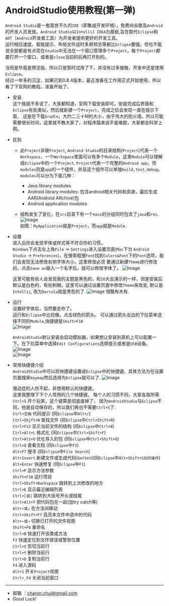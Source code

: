 AndroidStudio使用教程(第一弹)
===

`Android Studio`是一套面世不久的`IDE`（即集成开发环境），免费向谷歌及`Android`的开发人员发放。`Android Studio`以`IntelliJ IDEA`为基础,旨在取代`Eclipse`和`ADT`（`Android`开发者工具）为开发者提供更好的开发工具。              
运行相应速度、智能提示、布局文件适时多屏预览等都比`Eclipse`要强，但也不能说全部都是有点现在`Studio`中无法在一个窗口管理多个`Project`，每个`Project`都要打开一个窗口，或者是`close`当前的后再打开别的。

当但是毕竟是预览版，所以只是暂时试用了下，并没有过多接触，开发中还是使用`Eclipse`。           
经过一年多的沉淀，如果已到0.8.4版本，最近准备在工作用正式开始使用，所以看了下官网的教程。准备开始了。

- 安装                  
    这个我就不多说了，大家都知道，官网下载安装即可。安装完成后界面和`Eclipse`有些类似，然后就新建一个`Project`，完成之后会发现一直在提示下载，
	这是在下载`Gradle`，大约二三十M的大小，由于伟大的防火墙，所以可能需要很长时间，这里就不教大家了，对程序猿来说不是难题，大家都会科学上网。
	
- 区别              
    - 此`Project`非彼`Project`, `Android Studio`的目录结构(`Project`)代表一个`Workspace`，一个`Workspace`里面可以有多个`Module`，这里`Module`可以理解成`Eclipse`中的一个`Project`.
	`Project`代表一个完整的`Android app`，而`modules`则是`app`的一个组件，并且这个组件可以单独`build,test,debug`。`modules`可以分为下面几种：      
	    - Java library modules    
        - Android library modules: 包含android相关代码和资源，最后生成AAR(Android ARchive)包    
        - Android application modules       
		
    - 结构发生了变化，在`src`目录下有一个`main`的分组同时包含了`java`和`res`.
	    ![Image](https://github.com/CharonChui/AndroidNote/blob/master/Pic/AndroidStudio_1.png?raw=true)        
	    如图：`MyApplication`就是`Project`，而`app`就是`Module`.
	
- 设置           
   进入后你会发现字体或样式等不符合你的习惯。            
   `Windows`下点击左上角`File` -> `Settings`进入设置页面(`Mac`下为 `Android Studio` -> `Preferences`)，在搜索框搜`Font`找到`Colors&Font`下的`Font`选项，我们会发现无法修改右侧字体大小。这里修改必须
   要通过新建`Theme`进行修改的，点击`Save as`输入一个名字后，就可以修改字体了。
   	![Image](https://github.com/CharonChui/AndroidNote/blob/master/Pic/AndroidStudio_2.png?raw=true)

	这里可能有些人会发现我的主题是黑色的，和`IO`大会演示的一样，但是安装后默认是白色的，有些刺眼。这里可以通过设置页面中修改`Theme`来改变,
	默认是`Intellij`, 改为`Darcula`就是黑色的了.
	![Image](https://github.com/CharonChui/AndroidNote/blob/master/Pic/AndroidStudio_3.png?raw=true)
	很酷有木有.
	
- 运行            
    设置好字体后，当然要走你了。             
	运行和`Eclipse`中比较像，点击绿色的箭头。 可以通过箭头左边的下拉菜单选择不同的`Module`,快捷键是`Shift+F10`                              
	![Image](https://github.com/CharonChui/AndroidNote/blob/master/Pic/AndroidStudio_4.png?raw=true)

    `AndroidStudio`默认安装会启动模拟器，如果想让安装到真机上可以配置一下。在下拉菜单中选择`Edit Configurations`选择提示或者是`USB`设备。
	![Image](https://github.com/CharonChui/AndroidNote/blob/master/Pic/AndroidStudio_5.png?raw=true)	
	![Image](https://github.com/CharonChui/AndroidNote/blob/master/Pic/AndroidStudio_6.png?raw=true)	
	
- 常用快捷键介绍            
    `AndroidStudio`中可以将快捷键设置成`Eclipse`中的快捷键。具体方法为在设置页面搜索`keymap`然后选择为`Eclipse`就可以了.
	![Image](https://github.com/CharonChui/AndroidNote/blob/master/Pic/AndroidStudio_7.png?raw=true)	
	
	强迫症的人伤不起，非想用默认的快捷键。               
	这里我整理下下个人常用的几个快捷键。 每个人的习惯不同，大家各取所需              
	`Ctrl+S`                   开个玩笑，这个键算是彻底废掉了， 因为`AndroidStudio`与`Eclipse`不同，他是自动保存的，所以我们再也不需要`Ctrl+S`了.          
	`Ctrl+空格`                代码提示                    (同`Eclipse`中`Alt+/`)         
	`Ctrl+Shjft+N`             查找文件                    (同`Eclipse`中`Ctrl+Shift+R`)              
	`Ctrl+F12`                 显示当前文件的结构          (同`Eclipse`中`Ctrl+0`)             
	`Ctrl+Alt+L`               格式化                      (同`Eclipse`中`Ctrl+Shift+F`)             
	`Ctrl+Alt+O`               优化导入的包                (同`Eclipse`中`Ctrl+Shift+O`)           
	`Ctrl+Q`                   查看文档                    (同`Eclipse`中`F2`)              
	`Alt+F7`                   搜寻                        (同`Eclipse`中`File Search`)           
	`Alt+Insert`               新建文件或生成代码(`GetSet`)(同`Eclipse`中`Alt+Shift+S后的操作`)             
	`Alt+Enter`                快速修复                    (同`Eclipse`中`F1`)           
	`Ctrl+P`                   显示方法参数                         
	`Shift+F10`                运行项目                               
	`Ctrl+Shift+Backspace`     跳转到上次修改的地方           
	`Ctrl+E`                   显示最近编辑列表             
	`Ctrl+[或]`                跳转到大括号开头或结尾            
	`Ctrl+Alt+T`               把代码包在一起(加try catch等)          
	`Alt+↑或↓`                 在方法间移动            
	`Ctrl+Shift+F7`            高亮本文件中选中的代码            
	`Alt+←或→`                 切换已打开的文件视图               
	`Shift+F6`                 重命名               
	`Ctrl+B`                   快速打开该类或方法                  
	`F2`                       快速定位到文件错误或警告位置              
	`Ctrl+X`                   剪切当前行                
	`Ctrl+Y`                   删除当前行             
	`Ctrl+D`                   复制当前行                            
	`F4`                       进入源码             
	`Alt+1`                    开关`Project`视图      
	`Ctrl+_F4`                 关闭当前窗口            
	
---

- 邮箱 ：charon.chui@gmail.com  
- Good Luck! 